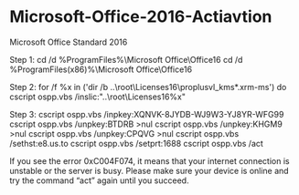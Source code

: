 # Microsoft-Office-2016-Actiavtion
Microsoft Office Standard 2016 


Step 1: 
cd /d %ProgramFiles%\Microsoft Office\Office16
cd /d %ProgramFiles(x86)%\Microsoft Office\Office16

Step 2: 
for /f %x in ('dir /b ..\root\Licenses16\proplusvl_kms*.xrm-ms') do cscript ospp.vbs /inslic:"..\root\Licenses16\%x"

Step 3:
cscript ospp.vbs /inpkey:XQNVK-8JYDB-WJ9W3-YJ8YR-WFG99
cscript ospp.vbs /unpkey:BTDRB >nul
cscript ospp.vbs /unpkey:KHGM9 >nul
cscript ospp.vbs /unpkey:CPQVG >nul
cscript ospp.vbs /sethst:e8.us.to
cscript ospp.vbs /setprt:1688
cscript ospp.vbs /act


If you see the error 0xC004F074, it means that your internet connection is unstable or the server is busy. Please make sure your device is online and try the command “act” again until you succeed.
